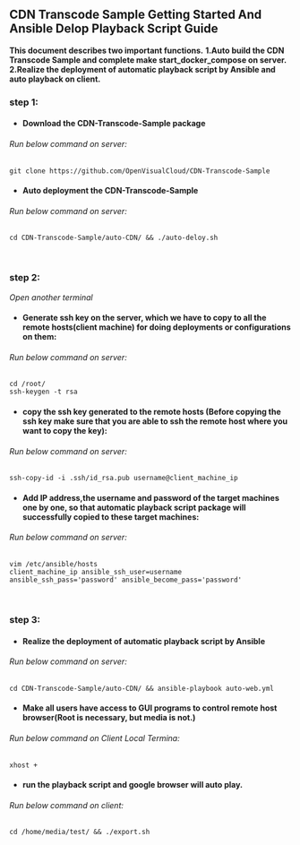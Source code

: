 ## CDN Transcode Sample Getting Started And Ansible Delop Playback Script Guide


**This document describes two important functions.**
**1.Auto build the CDN Transcode Sample and complete make start_docker_compose on server.**
**2.Realize the deployment of automatic playback script by Ansible and auto playback on client.**
&nbsp;


### step 1:
+ #### Download the CDN-Transcode-Sample package
###### Run below command on server:
```
git clone https://github.com/OpenVisualCloud/CDN-Transcode-Sample
```

+ #### Auto deployment the CDN-Transcode-Sample
###### Run below command on server:
```
cd CDN-Transcode-Sample/auto-CDN/ && ./auto-deloy.sh
```
&nbsp;



### step 2:
 *Open another terminal*
+ #### Generate ssh key on the server, which we have to copy to all the remote hosts(client machine) for doing deployments or configurations on them:
###### Run below command on server:
```
cd /root/
ssh-keygen -t rsa
```

+ #### copy the ssh key generated to the remote hosts (Before copying the ssh key make sure that you are able to ssh the remote host where you want to copy the key):
###### Run below command on server:
```
ssh-copy-id -i .ssh/id_rsa.pub username@client_machine_ip
```

+ #### Add IP address,the username and password  of the target machines one by one, so that automatic playback script package will successfully copied to these target machines:
###### Run below command on server:
```
vim /etc/ansible/hosts
client_machine_ip ansible_ssh_user=username ansible_ssh_pass='password' ansible_become_pass='password'
```
&nbsp;


### step 3:
+ #### Realize the deployment of automatic playback script by Ansible
###### Run below command on server:
```
cd CDN-Transcode-Sample/auto-CDN/ && ansible-playbook auto-web.yml
```

+ #### Make all users have access to GUI programs to control remote host browser(Root is necessary, but media is not.)
###### Run below command on Client Local Termina:
```
xhost +
```

+ #### run the playback script and  google browser will auto play. 
###### Run below command on client:
```
cd /home/media/test/ && ./export.sh
```
